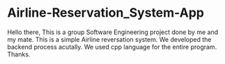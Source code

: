 # Airline-Reservation_System-App
Hello there,
This is a group Software Engineering project done by me and my mate.
This is a simple Airline reversation system. We developed the backend process acutally.
We used cpp language for the entire program.
Thanks.
